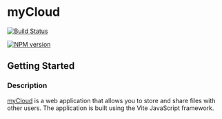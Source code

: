 # myCloud

[![Build Status](https://github.com/dim4ik1985/myCloud/actions/workflows/build.yml/badge.svg)](https://github.com/dim4ik1985/myCloud/actions/workflows/build.yml)

[![NPM version](https://img.shields.io/npm/v/mycloud.svg)](https://github.com/dim4ik1985/myCloud)

## Getting Started

### Description

[myCloud](https://github.com/dim4ik1985/myCloud) is a web application that allows you to store and share files with other users. The application is built using the Vite JavaScript framework.


